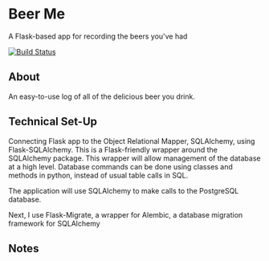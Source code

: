 # Beer Me
A Flask-based app for recording the beers you've had

[![Build Status](https://travis-ci.com/joshhacksthings/beer_me.svg?branch=master)](https://travis-ci.com/joshhacksthings/beer_me)
## About
An easy-to-use log of all of the delicious beer you drink.

## Technical Set-Up

Connecting Flask app to the Object Relational Mapper, SQLAlchemy, using Flask-SQLAlchemy. This is a Flask-friendly wrapper around the SQLAlchemy package.
This wrapper will allow management of the database at a high level. Database commands can be done using classes and methods in python, instead of usual table calls in SQL.

The application will use SQLAlchemy to make calls to the PostgreSQL database.


Next, I use Flask-Migrate, a wrapper for Alembic, a database migration framework for SQLAlchemy

## Notes
